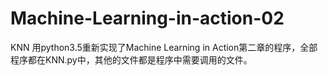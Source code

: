 # Machine-Learning-in-action-02
KNN
用python3.5重新实现了Machine Learning in Action第二章的程序，全部程序都在KNN.py中，其他的文件都是程序中需要调用的文件。
